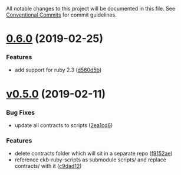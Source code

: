 All notable changes to this project will be documented in this file.
See [Conventional Commits](https://conventionalcommits.org) for commit guidelines.

# [0.6.0](https://github.com/nervosnetwork/ckb-demo-ruby-sdk/compare/v0.5.0...rc/v0.6.0) (2019-02-25)

### Features

* add support for ruby 2.3 ([d560d5b](https://github.com/nervosnetwork/ckb-demo-ruby-sdk/commit/d560d5b))


# [v0.5.0](https://github.com/nervosnetwork/ckb-demo-ruby-sdk/compare/v0.4.0...rc/v0.5.0) (2019-02-11)

### Bug Fixes

* update all contracts to scripts ([2ea1cd6](https://github.com/nervosnetwork/ckb-demo-ruby-sdk/commit/2ea1cd6))


### Features

* delete contracts folder which will sit in a separate repo ([f9152ae](https://github.com/nervosnetwork/ckb-demo-ruby-sdk/commit/f9152ae))
* reference ckb-ruby-scripts as submodule scripts/ and replace contracts/ with it ([c9dad12](https://github.com/nervosnetwork/ckb-demo-ruby-sdk/commit/c9dad12))
